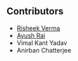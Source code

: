 ## Contributors
- [Risheek Verma](https://github.com/risheekv)
- [Ayush Rai](https://github.com/Ayush7Rai)
- Vimal Kant Yadav
- Anirban Chatterjee
